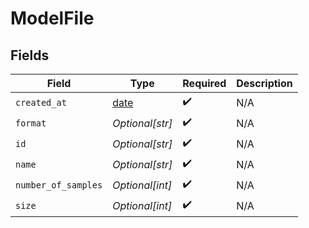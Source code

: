 # ModelFile


## Fields

| Field                                                                | Type                                                                 | Required                                                             | Description                                                          |
| -------------------------------------------------------------------- | -------------------------------------------------------------------- | -------------------------------------------------------------------- | -------------------------------------------------------------------- |
| `created_at`                                                         | [date](https://docs.python.org/3/library/datetime.html#date-objects) | :heavy_check_mark:                                                   | N/A                                                                  |
| `format`                                                             | *Optional[str]*                                                      | :heavy_check_mark:                                                   | N/A                                                                  |
| `id`                                                                 | *Optional[str]*                                                      | :heavy_check_mark:                                                   | N/A                                                                  |
| `name`                                                               | *Optional[str]*                                                      | :heavy_check_mark:                                                   | N/A                                                                  |
| `number_of_samples`                                                  | *Optional[int]*                                                      | :heavy_check_mark:                                                   | N/A                                                                  |
| `size`                                                               | *Optional[int]*                                                      | :heavy_check_mark:                                                   | N/A                                                                  |